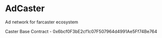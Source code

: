 # AdCaster
Ad network for farcaster ecosystem

Caster Base Contract - 0x6bcf0F3bE2cf1c07F507964d4991Ae5Ff74Be764
